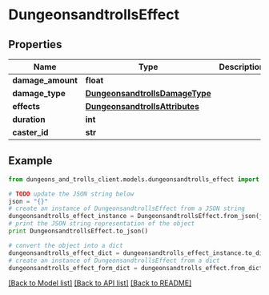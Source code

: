 # DungeonsandtrollsEffect


## Properties
Name | Type | Description | Notes
------------ | ------------- | ------------- | -------------
**damage_amount** | **float** |  | [optional] 
**damage_type** | [**DungeonsandtrollsDamageType**](DungeonsandtrollsDamageType.md) |  | [optional] 
**effects** | [**DungeonsandtrollsAttributes**](DungeonsandtrollsAttributes.md) |  | [optional] 
**duration** | **int** |  | [optional] 
**caster_id** | **str** |  | [optional] 

## Example

```python
from dungeons_and_trolls_client.models.dungeonsandtrolls_effect import DungeonsandtrollsEffect

# TODO update the JSON string below
json = "{}"
# create an instance of DungeonsandtrollsEffect from a JSON string
dungeonsandtrolls_effect_instance = DungeonsandtrollsEffect.from_json(json)
# print the JSON string representation of the object
print DungeonsandtrollsEffect.to_json()

# convert the object into a dict
dungeonsandtrolls_effect_dict = dungeonsandtrolls_effect_instance.to_dict()
# create an instance of DungeonsandtrollsEffect from a dict
dungeonsandtrolls_effect_form_dict = dungeonsandtrolls_effect.from_dict(dungeonsandtrolls_effect_dict)
```
[[Back to Model list]](../README.md#documentation-for-models) [[Back to API list]](../README.md#documentation-for-api-endpoints) [[Back to README]](../README.md)


